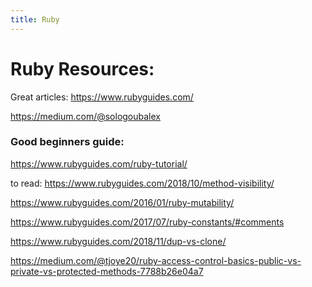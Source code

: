 ```yaml
---
title: Ruby
---
```


# Ruby Resources:

Great articles: https://www.rubyguides.com/

https://medium.com/@sologoubalex

### Good beginners guide:
https://www.rubyguides.com/ruby-tutorial/

to read:
https://www.rubyguides.com/2018/10/method-visibility/

https://www.rubyguides.com/2016/01/ruby-mutability/

https://www.rubyguides.com/2017/07/ruby-constants/#comments

https://www.rubyguides.com/2018/11/dup-vs-clone/

https://medium.com/@tjoye20/ruby-access-control-basics-public-vs-private-vs-protected-methods-7788b26e04a7

